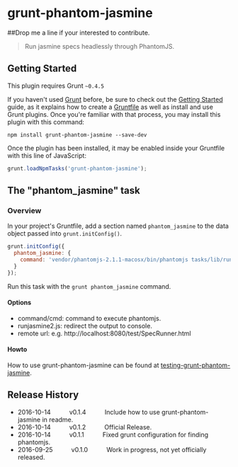 # grunt-phantom-jasmine

##Drop me a line if your interested to contribute.

> Run jasmine specs headlessly through PhantomJS.

## Getting Started
This plugin requires Grunt `~0.4.5`

If you haven't used [Grunt](http://gruntjs.com/) before, be sure to check out the [Getting Started](http://gruntjs.com/getting-started) guide, as it explains how to create a [Gruntfile](http://gruntjs.com/sample-gruntfile) as well as install and use Grunt plugins. Once you're familiar with that process, you may install this plugin with this command:

```shell
npm install grunt-phantom-jasmine --save-dev
```

Once the plugin has been installed, it may be enabled inside your Gruntfile with this line of JavaScript:

```js
grunt.loadNpmTasks('grunt-phantom-jasmine');
```

## The "phantom_jasmine" task

### Overview
In your project's Gruntfile, add a section named `phantom_jasmine` to the data object passed into `grunt.initConfig()`.

```js
grunt.initConfig({
  phantom_jasmine: {
    command: 'vendor/phantomjs-2.1.1-macosx/bin/phantomjs tasks/lib/runjasmine2.js remote url'
  }
});
```

Run this task with the `grunt phantom_jasmine` command.

#### Options
* command/cmd: command to execute phantomjs.
* runjasmine2.js: redirect the output to console.
* remote url: e.g. http://localhost:8080/test/SpecRunner.html

#### Howto
How to use grunt-phantom-jasmine can be found at [testing-grunt-phantom-jasmine](https://github.com/brendonco/testing-grunt-phantom-jasmine).

## Release History
* 2016-10-14   v0.1.4   Include how to use grunt-phantom-jasmine in readme.
* 2016-10-14   v0.1.2   Official Release.
* 2016-10-14   v0.1.1   Fixed grunt configuration for finding phantomjs.
* 2016-09-25   v0.1.0   Work in progress, not yet officially released.
